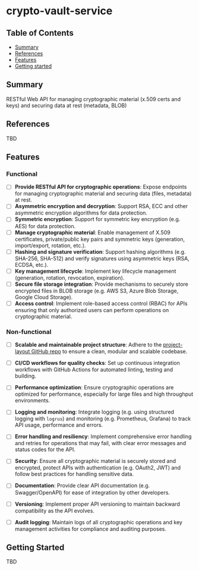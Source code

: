# crypto-vault-service

## Table of Contents

+ [Summary](#summary)
+ [References](#references)
+ [Features](#features)
+ [Getting started](#getting-started)

## Summary

RESTful Web API for managing cryptographic material (x.509 certs and keys) and securing data at rest (metadata, BLOB)

## References

TBD

## Features

### Functional

- [ ] **Provide RESTful API for cryptographic operations**: Expose endpoints for managing cryptographic material and securing data (files, metadata) at rest.
- [ ] **Asymmetric encryption and decryption**: Support RSA, ECC and other asymmetric encryption algorithms for data protection.
- [ ] **Symmetric encryption**: Support for symmetric key encryption (e.g. AES) for data protection.
- [ ] **Manage cryptographic material**: Enable management of X.509 certificates, private/public key pairs and symmetric keys (generation, import/export, rotation, etc.).
- [ ] **Hashing and signature verification**: Support hashing algorithms (e.g. SHA-256, SHA-512) and verify signatures using asymmetric keys (RSA, ECDSA, etc.).
- [ ] **Key management lifecycle**: Implement key lifecycle management (generation, rotation, revocation, expiration).
- [ ] **Secure file storage integration**: Provide mechanisms to securely store encrypted files in BLOB storage (e.g. AWS S3, Azure Blob Storage, Google Cloud Storage).
- [ ] **Access control**: Implement role-based access control (RBAC) for APIs ensuring that only authorized users can perform operations on cryptographic material.

### Non-functional

- [ ] **Scalable and maintainable project structure**: Adhere to the [project-layout GitHub repo](https://github.com/golang-standards/project-layout) to ensure a clean, modular and scalable codebase.
- [ ] **CI/CD workflows for quality checks**: Set up continuous integration workflows with GitHub Actions for automated linting, testing and building.
- [ ] **Performance optimization**: Ensure cryptographic operations are optimized for performance, especially for large files and high throughput environments.
- [ ] **Logging and monitoring**: Integrate logging (e.g. using structured logging with `logrus`) and monitoring (e.g. Prometheus, Grafana) to track API usage, performance and errors.
- [ ] **Error handling and resiliency**: Implement comprehensive error handling and retries for operations that may fail, with clear error messages and status codes for the API.
- [ ] **Security**: Ensure all cryptographic material is securely stored and encrypted, protect APIs with authentication (e.g. OAuth2, JWT) and follow best practices for handling sensitive data.
- [ ] **Documentation**: Provide clear API documentation (e.g. Swagger/OpenAPI) for ease of integration by other developers.
- [ ] **Versioning**: Implement proper API versioning to maintain backward compatibility as the API evolves.
- [ ] **Audit logging**: Maintain logs of all cryptographic operations and key management activities for compliance and auditing purposes.


## Getting Started

TBD